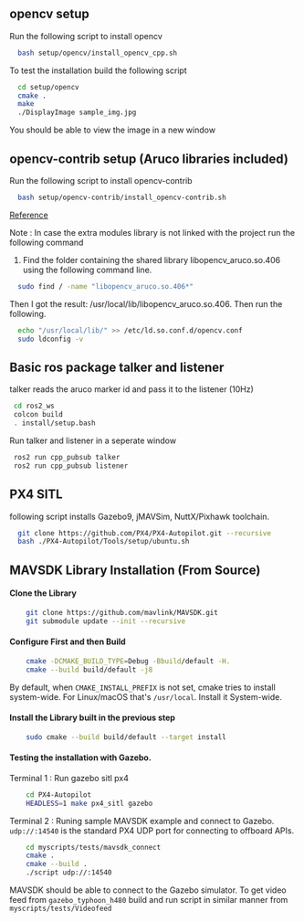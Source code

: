 ## opencv setup
Run the following script to install opencv 
```bash
  bash setup/opencv/install_opencv_cpp.sh
```
To test the installation build the following script

```bash
  cd setup/opencv
  cmake .
  make
  ./DisplayImage sample_img.jpg
```
You should be able to view the image in a new window



## opencv-contrib setup (Aruco libraries included)
Run the following script to install opencv-contrib 
```bash
  bash setup/opencv-contrib/install_opencv-contrib.sh
```
[Reference](https://docs.opencv.org/4.x/d4/d17/namespacecv_1_1aruco.html)

Note : In case the extra modules library is not linked with the project run the following command

1. Find the folder containing the shared library libopencv_aruco.so.406 using the following command line.
```bash
  sudo find / -name "libopencv_aruco.so.406*"
```
Then I got the result: /usr/local/lib/libopencv_aruco.so.406. Then run the following.
```bash
  echo "/usr/local/lib/" >> /etc/ld.so.conf.d/opencv.conf 
  sudo ldconfig -v
```

## Basic ros package talker and listener
talker reads the aruco marker id and pass it to the listener (10Hz)
 ```bash
  cd ros2_ws
  colcon build
  . install/setup.bash
```
Run talker and listener in a seperate window
 ```bash
  ros2 run cpp_pubsub talker
  ros2 run cpp_pubsub listener
```

## PX4 SITL
following script installs Gazebo9, jMAVSim, NuttX/Pixhawk toolchain.
```bash
  git clone https://github.com/PX4/PX4-Autopilot.git --recursive
  bash ./PX4-Autopilot/Tools/setup/ubuntu.sh
```


## MAVSDK Library Installation (From Source)
#### Clone the Library
```bash
    git clone https://github.com/mavlink/MAVSDK.git
    git submodule update --init --recursive
```
#### Configure First and then Build
```bash
    cmake -DCMAKE_BUILD_TYPE=Debug -Bbuild/default -H.
    cmake --build build/default -j8
```
By default, when ```CMAKE_INSTALL_PREFIX``` is not set, cmake tries to install system-wide.
For Linux/macOS that's ```/usr/local```. Install it System-wide.
#### Install the Library built in the previous step
```bash
    sudo cmake --build build/default --target install
```
#### Testing the installation with Gazebo.
Terminal 1  : Run gazebo sitl px4
```bash
    cd PX4-Autopilot
    HEADLESS=1 make px4_sitl gazebo
```
Terminal 2 : Runing sample MAVSDK example and connect to Gazebo.
```udp://:14540``` is the standard PX4 UDP port for connecting to offboard APIs.
```bash
    cd myscripts/tests/mavsdk_connect
    cmake .
    cmake --build .
    ./script udp://:14540
```
MAVSDK should be able to connect to the Gazebo simulator. To get video feed from ```gazebo_typhoon_h480``` build and run script in similar manner from ```myscripts/tests/Videofeed```





